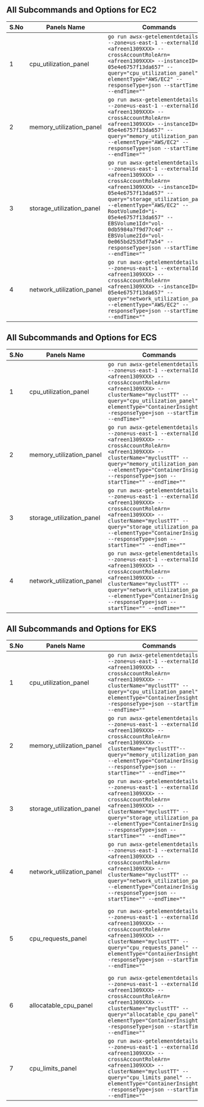 ## All Subcommands and Options for EC2

| S.No | Panels Name | Commands |API EndPoint | Details |
|------|-------------|-------------|-------------|-------------|
| 1    | cpu_utilization_panel        | `go run awsx-getelementdetails.go --zone=us-east-1 --externalId=<afreen1309XXX> --crossAccountRoleArn=<afreen1309XXX> --instanceID="i-05e4e6757f13da657" --query="cpu_utilization_panel" --elementType="AWS/EC2" --responseType=json --startTime="" --endTime=""` | http://localhost:7000/awsx-api/getQueryOutput?zone=us-east-1&externalId=<afreen1309XXX>&crossAccountRoleArn=<afreen1309XXX>&elementType=AWS/EC2&instanceID=<i-05e4e6757f13da657>&query=cpu_utilization_panel&responseType=json |This will get the specific EC2 instance cpu utilization data  |
| 2    | memory_utilization_panel        | `go run awsx-getelementdetails.go --zone=us-east-1 --externalId=<afreen1309XXX> --crossAccountRoleArn=<afreen1309XXX> --instanceID="i-05e4e6757f13da657" --query="memory_utilization_panel" --elementType="AWS/EC2" --responseType=json --startTime="" --endTime=""`| http://localhost:7000/awsx-api/getQueryOutput?zone=us-east-1&externalId=<afreen1309XXX>&crossAccountRoleArn=<afreen1309XXX>&elementType=AWS/EC2&instanceID=<i-05e4e6757f13da657>&query=memory_utilization_panel&responseType=json | This will get the specific EC2 instance memory utilization data  |
| 3    | storage_utilization_panel         | `go run awsx-getelementdetails.go --zone=us-east-1 --externalId=<afreen1309XXX> --crossAccountRoleArn=<afreen1309XXX> --instanceID="i-05e4e6757f13da657" --query="storage_utilization_panel" --elementType="AWS/EC2" --RootVolumeId="i-05e4e6757f13da657" --EBSVolume1Id="vol-0db5984a7f9d77c4d" --EBSVolume2Id="vol-0e065bd2535df7a54" --responseType=json --startTime="" --endTime=""` | http://localhost:7000/awsx-api/ec2/getQueryOutput?zone=us-east-1&externalId=<afreen1309XXX>&crossAccountRoleArn=arn:<afreen1309XXX>&elementType=AWS/EC2&query=storage_utilization_panel&responseType=frame&instanceID=i-05e4e6757f13da657|This will get the specific EC2 instance storage utilization data  |
| 4   | network_utilization_panel         | `go run awsx-getelementdetails.go --zone=us-east-1 --externalId=<afreen1309XXX> --crossAccountRoleArn=<afreen1309XXX> --instanceID="i-05e4e6757f13da657" --query="network_utilization_panel" --elementType="AWS/EC2" --responseType=json --startTime="" --endTime=""` | http://localhost:7000/awsx-api/ec2/getQueryOutput?zone=us-east-1&externalId=<afreen1309XXX>&crossAccountRoleArn=<afreen1309XXX>&elementType=AWS/EC2&query=storage_utilization_panel&responseType=frame&instanceID=i-05e4e6757f13da657|This will get the specific EC2 instance network utilization data  |

## All Subcommands and Options for ECS

| S.No | Panels Name | Commands |API EndPoint | Details |
|------|-------------|-------------|-------------|-------------|
| 1    | cpu_utilization_panel        | `go run awsx-getelementdetails.go --zone=us-east-1 --externalId=<afreen1309XXX> --crossAccountRoleArn=<afreen1309XXX> --clusterName="myclustTT" --query="cpu_utilization_panel" --elementType="ContainerInsights" --responseType=json --startTime="" --endTime=""` | http://localhost:7000/awsx-api/ecsCpuRequests/getQueryOutput?elementType=ContainerInsights&crossAccountRoleArn=<afreen1309XXX>&clusterName=myclustTT&startTime=&endTime=&query=Cpu_utilization_panel&responseType=frame|This will get the specific ECS cluster cpu utilization data  |
| 2    | memory_utilization_panel        | `go run awsx-getelementdetails.go --zone=us-east-1 --externalId=<afreen1309XXX> --crossAccountRoleArn=<afreen1309XXX> --clusterName="myclustTT" --query="memory_utilization_panel" --elementType="ContainerInsights" --responseType=json --startTime="" --endTime=""`| http://localhost:7000/awsx-api/ecsMemoryRequests/getQueryOutput?elementType=ContainerInsights&crossAccountRoleArn=arn:<afreen1309XXXX>&clusterName=myclustTT&startTime=&endTime=&query=Memory_utilization_panel&responseType=json | This will get the specific ECS cluster  memory utilization data  |
| 3    | storage_utilization_panel         | `go run awsx-getelementdetails.go --zone=us-east-1 --externalId=<afreen1309XXX> --crossAccountRoleArn=<afreen1309XXX> --clusterName="myclustTT" --query="storage_utilization_panel" --elementType="ContainerInsights"  --responseType=json --startTime="" --endTime=""` |http://localhost:7000/awsx-api/ecsStorageRequests/getQueryOutput?elementType=ContainerInsights&crossAccountRoleArn=<afreen1309XXX>&clusterName=myclustTT&startTime=&endTime=&responseType=json&query=Storage_utilization_panel|This will get the specific ECS cluster storage utilization data  |
| 4   | network_utilization_panel         | `go run awsx-getelementdetails.go --zone=us-east-1 --externalId=<afreen1309XXX> --crossAccountRoleArn=<afreen1309XXX> --clusterName="myclustTT" --query="network_utilization_panel" --elementType="ContainerInsights" --responseType=json --startTime="" --endTime=""` | http://localhost:7000/awsx-api/ecsNetworkRequests/getQueryOutput?elementType=ContainerInsights&clusterName=myclustTT&startTime=&endTime=&crossAccountRoleArn=<afreen1309XXX>&responseType=frame&query=Network_utilization_panel|This will get the specific ECS cluster network utilization data  |

## All Subcommands and Options for EKS

| S.No | Panels Name | Commands |API EndPoint | Details |
|------|-------------|-------------|-------------|-------------|
| 1    | cpu_utilization_panel        | `go run awsx-getelementdetails.go --zone=us-east-1 --externalId=<afreen1309XXX> --crossAccountRoleArn=<afreen1309XXX> --clusterName="myclustTT" --query="cpu_utilization_panel" --elementType="ContainerInsights" --responseType=json --startTime="" --endTime=""` | http://localhost:7000/awsx-api/getQueryOutput?zone=us-east-1&externalId=<afreen1309XX>&crossAccountRoleArn=<afreen1309XXXX>&elementType=ContainerInsights&clusterName=myclustTT&query=cpu_utilization_panel&responseType=frame|This will get the specific EKS cluster cpu utilization data  |
| 2    | memory_utilization_panel        | `go run awsx-getelementdetails.go --zone=us-east-1 --externalId=<afreen1309XXX> --crossAccountRoleArn=<afreen1309XXX> --clusterName="myclustTT"--query="memory_utilization_panel" --elementType="ContainerInsights" --responseType=json --startTime="" --endTime=""`| http://localhost:7000//awsx-api/eksMemory/getQueryOutput?elementType=ContainerInsights&crossAccountRoleArn=<afreen1309XXXX>&clusterName=myclustTT&responseType=json&startTime=&endTime=&query=memory_utilization_panel | This will get the specific EKS cluster memory utilization data  |
| 3    | storage_utilization_panel         | `go run awsx-getelementdetails.go --zone=us-east-1 --externalId=<afreen1309XXX> --crossAccountRoleArn=<afreen1309XXX> --clusterName="myclustTT" --query="storage_utilization_panel" --elementType="ContainerInsights"  --responseType=json --startTime="" --endTime=""` |http://localhost:7000//awsx-api/eksStorage/getQueryOutput?elementType=ContainerInsights&crossAccountRoleArn=<afreen1309XXXX>&clusterName=myclustTT&responseType=json&startTime=&endTime=&query=storage_utilization_panel|This will get the specific EKS cluster storage utilization data  |
| 4   | network_utilization_panel         | `go run awsx-getelementdetails.go --zone=us-east-1 --externalId=<afreen1309XXX> --crossAccountRoleArn=<afreen1309XXX> --clusterName="myclustTT" --query="network_utilization_panel" --elementType="ContainerInsights" --responseType=json --startTime="" --endTime=""` | http://localhost:7000//awsx-api/eksNetwork/getQueryOutput?elementType=ContainerInsights&crossAccountRoleArn=<afreen1309XXXX>&clusterName=myclustTT&responseType=frame&startTime=&endTime=&filter=OutboundTraffic&query=network_utilization_panel|This will get the specific EKS cluster network utilization data  |
| 5   | cpu_requests_panel         | `go run awsx-getelementdetails.go --zone=us-east-1 --externalId=<afreen1309XXX> --crossAccountRoleArn=<afreen1309XXX> --clusterName="myclustTT" --query="cpu_requests_panel" --elementType="ContainerInsights" --responseType=json --startTime="" --endTime=""` | http://localhost:7000///awsx-api/eksCpuRequests/getQueryOutput?elementType=ContainerInsights&crossAccountRoleArn=<afreen1309XXXX>&clusterName=myclustTT&responseType=frame&startTime=&endTime=&query=cpu_requests_panel|This will get the specific ECS cluster cpu requests utilization data  |
| 6   | allocatable_cpu_panel       | `go run awsx-getelementdetails.go --zone=us-east-1 --externalId=<afreen1309XXX> --crossAccountRoleArn=<afreen1309XXX> --clusterName="myclustTT" --query="allocatable_cpu_panel" --elementType="ContainerInsights" --responseType=json --startTime="" --endTime=""` | http://localhost:7000/awsx-api/eksAllocatableCpu/getQueryOutput?elementType=ContainerInsights&crossAccountRoleArn=<afreen1309XXXX>&clusterName=myclustTT&responseType=frame&startTime=&endTime=&query=allocatable_cpu_panel|This will get the specific EKS cluster allocatable cpu data  |
| 7   | cpu_limits_panel        | `go run awsx-getelementdetails.go --zone=us-east-1 --externalId=<afreen1309XXX> --crossAccountRoleArn=<afreen1309XXX> --clusterName="myclustTT" --query="cpu_limits_panel" --elementType="ContainerInsights" --responseType=json --startTime="" --endTime=""` | http://localhost:7000///awsx-api/eksCpuLimits/getQueryOutput?elementType=ContainerInsights&crossAccountRoleArn=<afreen1309XXXX>&clusterName=myclustTT&responseType=json&startTime=&endTime=&query=cpu_limits_panel|This will get the specific EKS cluster cpu limits utilization data  |